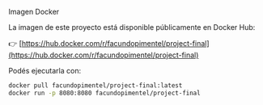 Imagen Docker

La imagen de este proyecto está disponible públicamente en Docker Hub:

👉 [https://hub.docker.com/r/facundopimentel/project-final](https://hub.docker.com/r/facundopimentel/project-final)

Podés ejecutarla con:

```bash
docker pull facundopimentel/project-final:latest
docker run -p 8080:8080 facundopimentel/project-final